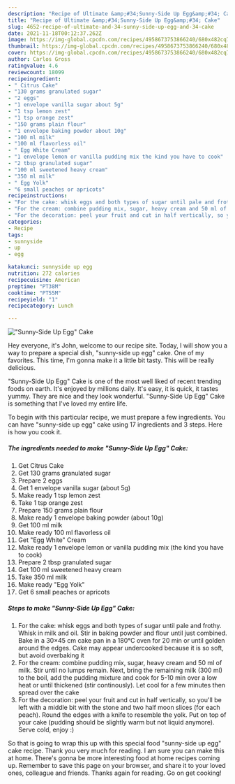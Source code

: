 ```yaml
---
description: "Recipe of Ultimate &amp;#34;Sunny-Side Up Egg&amp;#34; Cake"
title: "Recipe of Ultimate &amp;#34;Sunny-Side Up Egg&amp;#34; Cake"
slug: 4652-recipe-of-ultimate-and-34-sunny-side-up-egg-and-34-cake
date: 2021-11-18T00:12:37.262Z
image: https://img-global.cpcdn.com/recipes/4958673753866240/680x482cq70/sunny-side-up-egg-cake-recipe-main-photo.jpg
thumbnail: https://img-global.cpcdn.com/recipes/4958673753866240/680x482cq70/sunny-side-up-egg-cake-recipe-main-photo.jpg
cover: https://img-global.cpcdn.com/recipes/4958673753866240/680x482cq70/sunny-side-up-egg-cake-recipe-main-photo.jpg
author: Carlos Gross
ratingvalue: 4.6
reviewcount: 18099
recipeingredient:
- " Citrus Cake"
- "130 grams granulated sugar"
- "2 eggs"
- "1 envelope vanilla sugar about 5g"
- "1 tsp lemon zest"
- "1 tsp orange zest"
- "150 grams plain flour"
- "1 envelope baking powder about 10g"
- "100 ml milk"
- "100 ml flavorless oil"
- " Egg White Cream"
- "1 envelope lemon or vanilla pudding mix the kind you have to cook"
- "2 tbsp granulated sugar"
- "100 ml sweetened heavy cream"
- "350 ml milk"
- " Egg Yolk"
- "6 small peaches or apricots"
recipeinstructions:
- "For the cake: whisk eggs and both types of sugar until pale and frothy. Whisk in milk and oil. Stir in baking powder and flour until just combined. Bake in a 30×45 cm cake pan in a 180°C oven for 20 min or until golden around the edges. Cake may appear undercooked because it is so soft, but avoid overbaking it"
- "For the cream: combine pudding mix, sugar, heavy cream and 50 ml of milk. Stir until no lumps remain. Next, bring the remaining milk (300 ml) to the boil, add the pudding mixture and cook for 5-10 min over a low heat or until thickened (stir continously). Let cool for a few minutes then spread over the cake"
- "For the decoration: peel your fruit and cut in half vertically, so you&#39;ll be left with a middle bit with the stone and two half moon slices (for each peach). Round the edges with a knife to resemble the yolk. Put on top of your cake (pudding should be slightly warm but not liquid anymore). Serve cold, enjoy :)"
categories:
- Recipe
tags:
- sunnyside
- up
- egg

katakunci: sunnyside up egg 
nutrition: 272 calories
recipecuisine: American
preptime: "PT38M"
cooktime: "PT55M"
recipeyield: "1"
recipecategory: Lunch

---
```



![&#34;Sunny-Side Up Egg&#34; Cake](https://img-global.cpcdn.com/recipes/4958673753866240/680x482cq70/sunny-side-up-egg-cake-recipe-main-photo.jpg)

Hey everyone, it's John, welcome to our recipe site. Today, I will show you a way to prepare a special dish, &#34;sunny-side up egg&#34; cake. One of my favorites. This time, I'm gonna make it a little bit tasty. This will be really delicious.

&#34;Sunny-Side Up Egg&#34; Cake is one of the most well liked of recent trending foods on earth. It's enjoyed by millions daily. It's easy, it is quick, it tastes yummy. They are nice and they look wonderful. &#34;Sunny-Side Up Egg&#34; Cake is something that I've loved my entire life.




To begin with this particular recipe, we must prepare a few ingredients. You can have &#34;sunny-side up egg&#34; cake using 17 ingredients and 3 steps. Here is how you cook it.

<!--inarticleads1-->

##### The ingredients needed to make &#34;Sunny-Side Up Egg&#34; Cake:

1. Get  Citrus Cake
1. Get 130 grams granulated sugar
1. Prepare 2 eggs
1. Get 1 envelope vanilla sugar (about 5g)
1. Make ready 1 tsp lemon zest
1. Take 1 tsp orange zest
1. Prepare 150 grams plain flour
1. Make ready 1 envelope baking powder (about 10g)
1. Get 100 ml milk
1. Make ready 100 ml flavorless oil
1. Get  &#34;Egg White&#34; Cream
1. Make ready 1 envelope lemon or vanilla pudding mix (the kind you have to cook)
1. Prepare 2 tbsp granulated sugar
1. Get 100 ml sweetened heavy cream
1. Take 350 ml milk
1. Make ready  &#34;Egg Yolk&#34;
1. Get 6 small peaches or apricots




<!--inarticleads2-->

##### Steps to make &#34;Sunny-Side Up Egg&#34; Cake:

1. For the cake: whisk eggs and both types of sugar until pale and frothy. Whisk in milk and oil. Stir in baking powder and flour until just combined. Bake in a 30×45 cm cake pan in a 180°C oven for 20 min or until golden around the edges. Cake may appear undercooked because it is so soft, but avoid overbaking it
1. For the cream: combine pudding mix, sugar, heavy cream and 50 ml of milk. Stir until no lumps remain. Next, bring the remaining milk (300 ml) to the boil, add the pudding mixture and cook for 5-10 min over a low heat or until thickened (stir continously). Let cool for a few minutes then spread over the cake
1. For the decoration: peel your fruit and cut in half vertically, so you&#39;ll be left with a middle bit with the stone and two half moon slices (for each peach). Round the edges with a knife to resemble the yolk. Put on top of your cake (pudding should be slightly warm but not liquid anymore). Serve cold, enjoy :)




So that is going to wrap this up with this special food &#34;sunny-side up egg&#34; cake recipe. Thank you very much for reading. I am sure you can make this at home. There's gonna be more interesting food at home recipes coming up. Remember to save this page on your browser, and share it to your loved ones, colleague and friends. Thanks again for reading. Go on get cooking!
